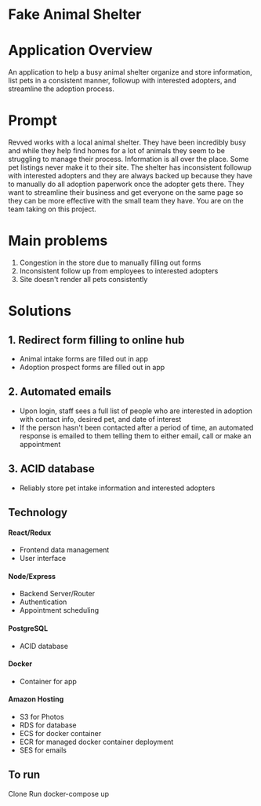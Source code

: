 # Fake Animal Shelter

# Application Overview
An application to help a busy animal shelter organize and store information, list pets in a consistent manner, followup with interested adopters, and streamline the adoption process.

# Prompt
Revved works with a local animal shelter. They have been incredibly busy and while they help find homes for a lot of animals they seem to be struggling to manage their process.  Information is all over the place. Some pet listings never make it to their site. The shelter has inconsistent followup with interested adopters and they are always backed up because they have to manually do all adoption paperwork once the adopter gets there. They want to streamline their business and get everyone on the same page so they can be more effective with the small team they have. You are on the team taking on this project.

# Main problems
1. Congestion in the store due to manually filling out forms
2. Inconsistent follow up from employees to interested adopters
3. Site doesn't render all pets consistently

# Solutions
## 1. Redirect form filling to online hub
- Animal intake forms are filled out in app
- Adoption prospect forms are filled out in app
## 2. Automated emails
- Upon login, staff sees a full list of people who are interested in adoption with contact info, desired pet, and date of interest
- If the person hasn't been contacted after a period of time, an automated response is emailed to them telling them to either email, call or make an appointment
## 3. ACID database
- Reliably store pet intake information and interested adopters

## Technology
#### React/Redux
- Frontend data management 
- User interface
#### Node/Express
- Backend Server/Router
- Authentication
- Appointment scheduling
#### PostgreSQL
- ACID database
#### Docker
- Container for app
#### Amazon Hosting
- S3 for Photos
- RDS for database
- ECS for docker container
- ECR for managed docker container deployment
- SES for emails

## To run
Clone
Run docker-compose up